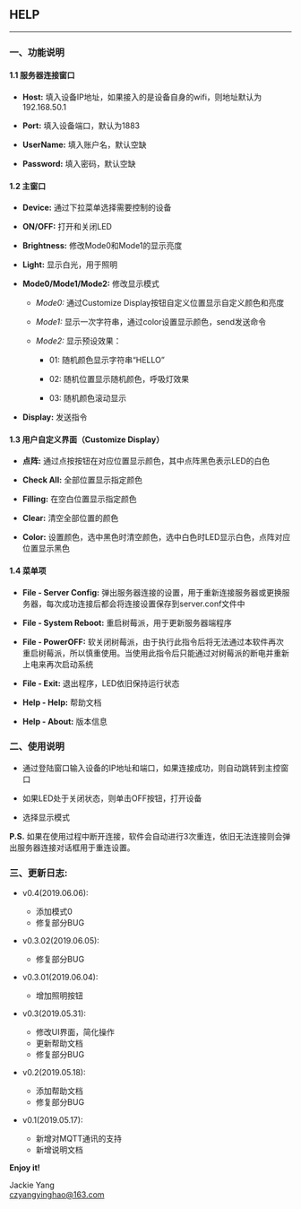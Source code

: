## HELP
---------------------------------------

### 一、功能说明
#### 1.1 服务器连接窗口
- **Host:** 填入设备IP地址，如果接入的是设备自身的wifi，则地址默认为192.168.50.1
  
- **Port:** 填入设备端口，默认为1883

- **UserName:** 填入账户名，默认空缺

- **Password:** 填入密码，默认空缺

#### 1.2 主窗口
- **Device:** 通过下拉菜单选择需要控制的设备
  
- **ON/OFF:** 打开和关闭LED

- **Brightness:** 修改Mode0和Mode1的显示亮度

- **Light:** 显示白光，用于照明

- **Mode0/Mode1/Mode2:** 修改显示模式

    - *Mode0:* 通过Customize Display按钮自定义位置显示自定义颜色和亮度

    - *Mode1:* 显示一次字符串，通过color设置显示颜色，send发送命令

    - *Mode2:* 显示预设效果：
        - 01: 随机颜色显示字符串“HELLO”
 
        - 02: 随机位置显示随机颜色，呼吸灯效果
 
        - 03: 随机颜色滚动显示

- **Display:** 发送指令

#### 1.3 用户自定义界面（Customize Display）
- **点阵:** 通过点按按钮在对应位置显示颜色，其中点阵黑色表示LED的白色
  
- **Check All:** 全部位置显示指定颜色

- **Filling:** 在空白位置显示指定颜色

- **Clear:** 清空全部位置的颜色

- **Color:** 设置颜色，选中黑色时清空颜色，选中白色时LED显示白色，点阵对应位置显示黑色

#### 1.4 菜单项
- **File - Server Config:** 弹出服务器连接的设置，用于重新连接服务器或更换服务器，每次成功连接后都会将连接设置保存到server.conf文件中

- **File - System Reboot:** 重启树莓派，用于更新服务器端程序

- **File - PowerOFF:** 软关闭树莓派，由于执行此指令后将无法通过本软件再次重启树莓派，所以慎重使用。当使用此指令后只能通过对树莓派的断电并重新上电来再次启动系统

- **File - Exit:** 退出程序，LED依旧保持运行状态

- **Help - Help:** 帮助文档

- **Help - About:** 版本信息

### 二、使用说明
- 通过登陆窗口输入设备的IP地址和端口，如果连接成功，则自动跳转到主控窗口  

- 如果LED处于关闭状态，则单击OFF按钮，打开设备  

- 选择显示模式

**P.S.** 如果在使用过程中断开连接，软件会自动进行3次重连，依旧无法连接则会弹出服务器连接对话框用于重连设置。

### 三、更新日志:

- v0.4(2019.06.06):
    - 添加模式0
    - 修复部分BUG

- v0.3.02(2019.06.05):
    - 修复部分BUG

- v0.3.01(2019.06.04):
    - 增加照明按钮

- v0.3(2019.05.31):
    - 修改UI界面，简化操作
    - 更新帮助文档
    - 修复部分BUG

- v0.2(2019.05.18):
    - 添加帮助文档
    - 修复部分BUG

- v0.1(2019.05.17):
    - 新增对MQTT通讯的支持
    - 新增说明文档

**Enjoy it!**  

Jackie Yang  
<czyangyinghao@163.com>  
